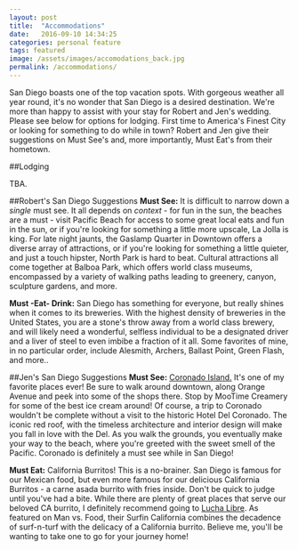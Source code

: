 ```yaml
---
layout: post
title:  "Accommodations"
date:   2016-09-10 14:34:25
categories: personal feature
tags: featured
image: /assets/images/accomodations_back.jpg
permalink: /accommodations/
---
```

San Diego boasts one of the top vacation spots. With gorgeous weather all year round, it's no wonder that San Diego is a desired destination. We're more than happy to assist with your stay for Robert and Jen's wedding. Please see below for options for lodging. First time to America's Finest City or looking for something to do while in town? Robert and Jen give their suggestions on Must See's and, more importantly, Must Eat's from their hometown.

##Lodging

TBA.


##Robert's San Diego Suggestions
**Must See:** It is difficult to narrow down a _single_ must see. It all depends on _context_ - for fun in the sun, the beaches are a must - visit Pacific Beach for access to some great local eats and fun in the sun, or if you're looking for something a little more upscale, La Jolla is king. For late night jaunts, the Gaslamp Quarter in Downtown offers a diverse array of attractions, or if you're looking for something a little quieter, and just a touch hipster, North Park is hard to beat. Cultural attractions all come together at Balboa Park, which offers world class museums, encompassed by a variety of walking paths leading to greenery, canyon, sculpture gardens, and more. 

**Must -Eat- Drink:** San Diego has something for everyone, but really shines when it comes to its breweries. With the highest density of breweries in the United States, you are a stone's throw away from a world class brewery, and will likely need a wonderful, selfless individual to be a designated driver and a liver of steel to even imbibe a fraction of it all. Some favorites of mine, in no particular order, include Alesmith, Archers, Ballast Point, Green Flash, and more..

##Jen's San Diego Suggestions
**Must See:** [Coronado Island.](http://coronadovisitorcenter.com/) It's one of my favorite places ever! Be sure to walk around downtown, along Orange Avenue and peek into some of the shops there. Stop by MooTime Creamery for some of the best ice cream around! Of course, a trip to Coronado wouldn't be complete without a visit to the historic Hotel Del Coronado. The iconic red roof, with the timeless architecture and interior design will make you fall in love with the Del. As you walk the grounds, you eventually make your way to the beach, where you're greeted with the sweet smell of the Pacific. Coronado is definitely a must see while in San Diego!

**Must Eat:** California Burritos! This is a no-brainer. San Diego is famous for our Mexican food, but even more famous for our delicious California Burritos - a carne asada burrito with fries inside. Don't be quick to judge until you've had a bite. While there are plenty of great places that serve our beloved CA burrito, I definitely recommend going to [Lucha Libre](http://www.tacosmackdown.com/). As featured on Man vs. Food, their Surfin California combines the decadence of surf-n-turf with the delicacy of a California burrito. Believe me, you'll be wanting to take one to go for your journey home!

<!-- --- -->
<!-- layout: page -->
<!-- title: Accommodations -->
<!-- permalink: /accommodations/ -->
<!-- --- -->
